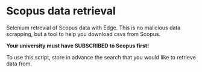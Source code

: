 # Scopus data retrieval

Selenium retrevial of Scopus data with Edge. This is no malicious data scrapping, but a tool to help you download csvs from Scopus.

**Your university must have SUBSCRIBED to Scopus first!**

To use this script, store in advance the search that you would like to retrieve data from.
